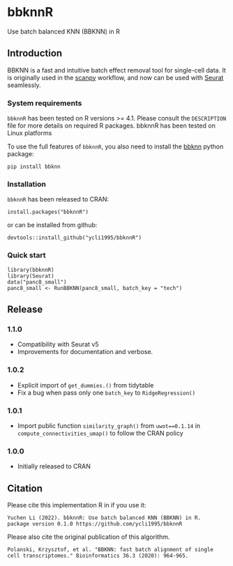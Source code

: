 # bbknnR
Use batch balanced KNN (BBKNN) in R

## Introduction
BBKNN is a fast and intuitive batch effect removal tool for single-cell data. It is originally used in the [scanpy](https://scanpy.readthedocs.io/en/stable/) workflow, and now can be used with [Seurat](https://satijalab.org/seurat/) seamlessly.

### System requirements
`bbknnR` has been tested on R versions >= 4.1. Please consult the `DESCRIPTION` file for more details on required R packages. bbknnR has been tested on Linux platforms

To use the full features of `bbknnR`, you also need to install the [bbknn](https://bbknn.readthedocs.io/en/latest/) python package:
```
pip install bbknn
```

### Installation
`bbknnR` has been released to CRAN:
```
install.packages("bbknnR")
```
or can be installed from github:
```
devtools::install_github("ycli1995/bbknnR")
```

### Quick start
```
library(bbknnR)
library(Seurat)
data("panc8_small")
panc8_small <- RunBBKNN(panc8_small, batch_key = "tech")
```

## Release
### 1.1.0
* Compatibility with Seurat v5
* Improvements for documentation and verbose.

### 1.0.2
* Explicit import of `get_dummies.()` from tidytable
* Fix a bug when pass only one `batch_key` to `RidgeRegression()`

### 1.0.1
* Import public function `similarity_graph()` from `uwot==0.1.14` in `compute_connectivities_umap()` to follow the CRAN policy

### 1.0.0
* Initially released to CRAN

## Citation
Please cite this implementation R in if you use it:
```
Yuchen Li (2022). bbknnR: Use batch balanced KNN (BBKNN) in R.
package version 0.1.0 https://github.com/ycli1995/bbknnR
```

Please also cite the original publication of this algorithm.
```
Polanski, Krzysztof, et al. "BBKNN: fast batch alignment of single cell transcriptomes." Bioinformatics 36.3 (2020): 964-965.
```
